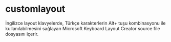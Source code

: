 # customlayout
İngilizce layout klavyelerde, Türkçe karakterlerin Alt+ tuşu kombinasyonu ile kullanılabilmesini sağlayan Microsoft Keyboard Layout Creator source file dosyasını içerir.
